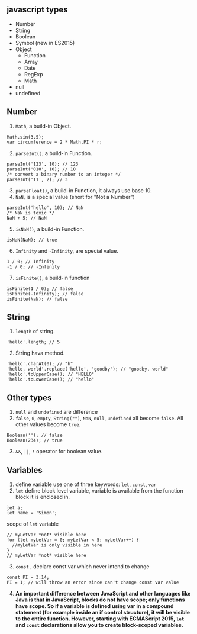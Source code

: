 ## javascript types
* Number
* String
* Boolean
* Symbol (new in ES2015)
* Object  
  * Function
  * Array
  * Date
  * RegExp
  * Math
* null
* undefined

## Number
1. `Math`, a build-in Object.
```
Math.sin(3.5);
var circumference = 2 * Math.PI * r;
```
2. `parseInt()`, a build-in Function.
```
parseInt('123', 10); // 123
parseInt('010', 10); // 10
/* convert a binary number to an integer */
parseInt('11', 2); // 3
```
3. `parseFloat()`, a build-in Function, it always use base 10.
4. `NaN`, is a special value (short for "Not a Number")
```
parseInt('hello', 10); // NaN
/* NaN is toxic */
NaN + 5; // NaN
```
5. `isNaN()`, a build-in Function.
```
isNaN(NaN); // true
```
6. `Infinity` and `-Infinity`, are special value.
```
1 / 0; // Infinity
-1 / 0; // -Infinity
```
7. `isFinite()`, a build-in function
```
isFinite(1 / 0); // false
isFinite(-Infinity); // false
isFinite(NaN); // false
```

## String
1. `length` of string.
```
'hello'.length; // 5
```
2. String hava method.
```
'hello'.charAt(0); // "h"
'hello, world'.replace('hello', 'goodby'); // "goodby, world"
'hello'.toUpperCase(); // "HELLO"
'hello'.toLowerCase(); // "hello"
```

## Other types
1. `null` and `undefined` are difference
2. `false`, `0`, `empty`, `String("")`, `NaN`, `null`, `undefined` all become `false`. All other values become `true`.
```
Boolean(''); // false
Boolean(234); // true
```
3. `&&`, `||`, `!` operator for boolean value.

## Variables
1. define variable use one of three keywords: `let`, `const`, `var`
2. `let` define block level variable, variable is available from the function block it is enclosed in.
```
let a;
let name = 'Simon';
```
scope of `let` variable
```
// myLetVar *not* visible here
for (let myLetVar = 0; myLetVar < 5; myLetVar++) {
  //myLetVar is only visible in here
}
// myLetVar *not* visible here
```
3. `const` , declare const var which never intend to change
```
const PI = 3.14; 
PI = 1; // will throw an error since can't change const var value
```
4. **An important difference between JavaScript and other languages like Java is that in JavaScript, blocks do not have scope; only functions have scope. So if a variable is defined using var in a compound statement (for example inside an if control structure), it will be visible to the entire function. However, starting with ECMAScript 2015, `let` and `const` declarations allow you to create block-scoped variables.**

